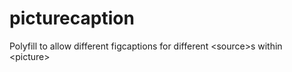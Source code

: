 picturecaption
==============

Polyfill to allow different figcaptions for different &lt;source>s within &lt;picture>
